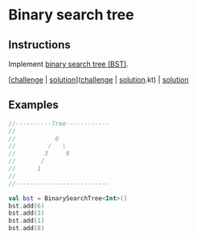 # Binary search tree

## Instructions

Implement [binary search tree (BST)](https://en.wikipedia.org/wiki/Binary_search_tree).

[[challenge](challenge) | [solution](solution.kt)]([challenge](challenge) | [solution](solution.kt).kt) | [solution](solution.kt)

## Examples

```kotlin
//----------Tree------------
//
//           6
//         /   \
//        3     8
//       /
//      1   
//
//--------------------------

val bst = BinarySearchTree<Int>()
bst.add(6)
bst.add(3)
bst.add(1)
bst.add(8)
```

